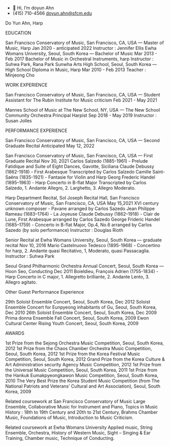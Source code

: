 - 👋 Hi, I’m doyun Ahn
- (415) 710-4566
doyun.ahn@sfcm.edu

Do Yun Ahn, Harp


EDUCATION

San Francisco Conservatory of Music, San Francisco, CA, USA — Master of Music, Harp
Jan 2020 - anticipated 2022
Instructor : Jennifer Ellis
Ewha Womans University, Seoul, South Korea — Bachelor of Music
Mar 2013 - Feb 2017
Bachelor of Music in Orchestral Instruments, harp 
Instructor : Suhwa Park, Rana Park
Sunwha Arts High School, Seoul, South Korea — High School Diploma in Music, Harp
Mar 2010 - Feb 2013
Teacher : Minjeong Cho


WORK EXPERIENCE

San Francisco Conservatory of Music, San Francisco, CA, USA — Student Assistant for The Rubin Institute for Music criticism 
Feb 2021 - May 2021

Mannes School of Music at The New School, NY, USA — The New School Community Orchestra Principal Harpist
Sep 2018 - May 2019
Instructor : Susan Jolles


PERFORMANCE EXPERIENCE

San Francisco Conservatory of Music, San Francisco, CA, USA — Second Graduate Recital
Anticipated May 12, 2022

San Francisco Conservatory of Music, San Francisco, CA, USA — First Graduate Recital
Nov 30, 2021
Carlos Salzedo (1885-1961) - Prelude Fatidique and Suite of Eight Dances, Gavotte, Siciliana 
Claude Debussy (1862-1918) - First Arabesque Transcripted by Carlos Salzedo 
Camille Saint-Saëns (1835-1921) - Fantasie for Violin and Harp
Georg Frederic Handel (1895–1963) - Harp Concerto in B-flat Major 
Transcripted by Carlos Salzedo, 1. Andante Allegro, 2. Larghetto, 3. Allegro Moderato.

Harp Department Recital, Sol Joseph Recital Hall, San Francisco Conservatory of Music, San Francisco, CA, USA 
May 15,2021 
XVI century unknown composer - Pavane arranged by Carlos Sazedo
Jean Philippe Rameau (1683–1764) - La Joyeuse 
Claude Debussy (1862–1918) - Clair de Lune, First Arabesque arranged by Carlos Sazedo
George Frideric Handel (1685–1759) - Concerto in B-flat Major, Op.4, No.6 arranged by Carlos Sazedo (by solo performance)
Instructor : Douglas Rioth

Senior Recital at Ewha Womans University, Seoul, South Korea — graduate recital 
Nov 10, 2016
Mario Castelnuovo Tedesco (1895-1968) - Concertino for harp, 2. Andante quasi Recitativo, 1, Moderato, quasi Passacaglia.
Instructor : Suhwa Park

Seoul Grand Philharmonic Orchestra Annual Concert, Seoul, South Korea — Hoon Seo, Conducting
Dec 2011
Boieldieu, François Adrien (1755-1834) - Harp Concerto in C major, 1. Allegretto brilliante, 2. Andante Lento, 3. Allegro agitato. 


Other Guest Performance Experience

29th Soloist Ensemble Concert, Seoul, South Korea, Dec 2012
Soloist Ensemble Concert for Eunpyeong inhabitants of Gu, Seoul, South Korea, Dec 2010
26th Soloist Ensemble Concert, Seoul, South Korea, Dec 2009
Prima donna Ensemble Fall Concert, Seoul, South Korea, 2009
Ewon Cultural Center Rising Youth Concert, Seoul, South Korea, 2009


AWARDS

1st Prize from the Sejong Orchestra Music Competition, Seoul, South Korea, 2012
1st Prize from the Chaos Chamber Orchestra Music Competition, Seoul, South Korea, 2012
1st Prize from the Korea Festival Music Competition, Seoul, South Korea, 2012
Grand Prize from the Korea Culture & Art Administration security Agency Music Competition, 2012
1st Prize from the Universal Music Competition, Seoul, South Korea, 2011
1st Prize from the Hankuk Eumakpyeongkawon Music Competition, Seoul, South Korea, 2010
The Very Best Prize the Korea Student Music Competition (from The National Patriots and Veterans’ Cultural and Art
Association), Seoul, South Korea, 2009


Related coursework at San Francisco Conservatory of Music
Large Ensemble, Collaborative Music for Instrument and Piano, Topics in Music History : 18th to 19th Century and 20th to 21st Century, Brahms Chamber Music, Foundations of Music, Introduction to Music Criticism.

Related coursework at Ewha Womans University 
Applied music, String Ensemble, Orchestra, History of Western Music, Sight – Singing & Ear Training, Chamber music, Technique of Conducting.
